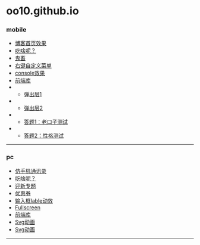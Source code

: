 ﻿# oo10.github.io

### mobile

- [博客首页效果](https://oo10.github.io/index)
- [吃啥呢？](https://oo10.github.io/ngApp)
- [鬼畜](https://oo10.github.io/鬼畜)
- [右键自定义菜单](https://oo10.github.io/右键自定义菜单)
- [console效果](https://oo10.github.io/console)
- [前端库](https://oo10.github.io/frontAPI)
- - [弹出层1](https://oo10.github.io/popup1)
- - [弹出层2](https://oo10.github.io/popup2)
- - [答题1：老口子测试](https://oo10.github.io/老口子)
- - [答题2：性格测试](https://oo10.github.io/性格测试)


***
### pc

- [仿手机通讯录](https://oo10.github.io/aiche99)
- [吃啥呢？](https://oo10.github.io/ngApp)
- [迎新专题](https://oo10.github.io/nhpop_new)
- [优惠券](https://oo10.github.io/coupon)
- [输入框lable动效](https://oo10.github.io/input)
- [Fullscreen](https://oo10.github.io/Fullscreen/Fullscreen/)
- [前端库](https://oo10.github.io/frontAPI)
- [Svg动画](https://oo10.github.io/Title.html)
- [Svg动画](https://oo10.github.io/bug.mp4)
***
